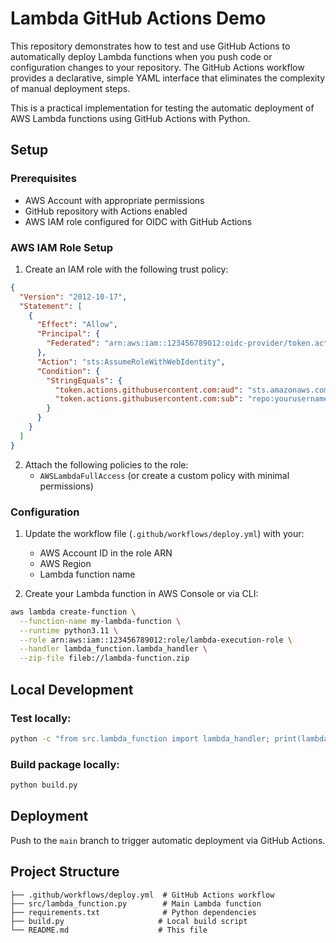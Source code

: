 # Lambda GitHub Actions Demo

This repository demonstrates how to test and use GitHub Actions to automatically deploy Lambda functions when you push code or configuration changes to your repository. The GitHub Actions workflow provides a declarative, simple YAML interface that eliminates the complexity of manual deployment steps.

This is a practical implementation for testing the automatic deployment of AWS Lambda functions using GitHub Actions with Python.

## Setup

### Prerequisites
- AWS Account with appropriate permissions
- GitHub repository with Actions enabled
- AWS IAM role configured for OIDC with GitHub Actions

### AWS IAM Role Setup

1. Create an IAM role with the following trust policy:
```json
{
  "Version": "2012-10-17",
  "Statement": [
    {
      "Effect": "Allow",
      "Principal": {
        "Federated": "arn:aws:iam::123456789012:oidc-provider/token.actions.githubusercontent.com"
      },
      "Action": "sts:AssumeRoleWithWebIdentity",
      "Condition": {
        "StringEquals": {
          "token.actions.githubusercontent.com:aud": "sts.amazonaws.com",
          "token.actions.githubusercontent.com:sub": "repo:yourusername/lambda-github-actions-demo:ref:refs/heads/main"
        }
      }
    }
  ]
}
```

2. Attach the following policies to the role:
   - `AWSLambdaFullAccess` (or create a custom policy with minimal permissions)

### Configuration

1. Update the workflow file (`.github/workflows/deploy.yml`) with your:
   - AWS Account ID in the role ARN
   - AWS Region
   - Lambda function name

2. Create your Lambda function in AWS Console or via CLI:
```bash
aws lambda create-function \
  --function-name my-lambda-function \
  --runtime python3.11 \
  --role arn:aws:iam::123456789012:role/lambda-execution-role \
  --handler lambda_function.lambda_handler \
  --zip-file fileb://lambda-function.zip
```

## Local Development

### Test locally:
```bash
python -c "from src.lambda_function import lambda_handler; print(lambda_handler({}, None))"
```

### Build package locally:
```bash
python build.py
```

## Deployment

Push to the `main` branch to trigger automatic deployment via GitHub Actions.

## Project Structure

```
├── .github/workflows/deploy.yml  # GitHub Actions workflow
├── src/lambda_function.py        # Main Lambda function
├── requirements.txt              # Python dependencies
├── build.py                     # Local build script
└── README.md                    # This file
```